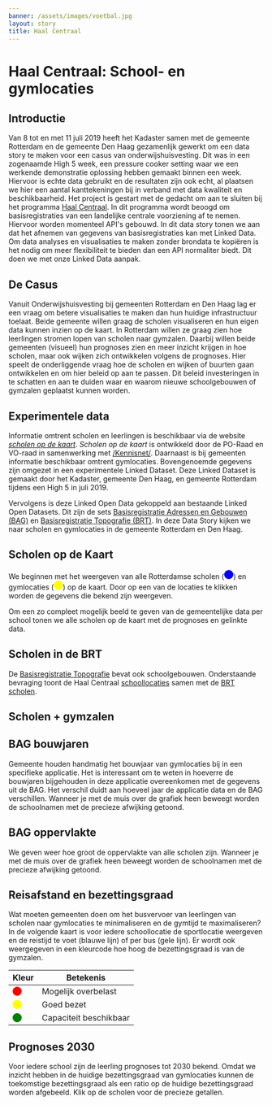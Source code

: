 ```yaml
---
banner: /assets/images/voetbal.jpg
layout: story
title: Haal Centraal
---
```


# Haal Centraal: School- en gymlocaties

## Introductie

Van 8 tot en met 11 juli 2019 heeft het Kadaster samen met de gemeente Rotterdam en de gemeente Den Haag gezamenlijk gewerkt om een data story te maken voor een casus van onderwijshuisvesting.  Dit was in een zogenaamde High 5 week, een pressure cooker setting waar we een werkende demonstratie oplossing hebben gemaakt binnen een week.  Hiervoor is echte data gebruikt en de resultaten zijn ook echt, al plaatsen we hier een aantal kanttekeningen bij in verband met data kwaliteit en beschikbaarheid.  Het project is gestart met de gedacht om aan te sluiten bij het programma [Haal Centraal](https://www.vngrealisatie.nl/nieuws/start-programma-haal-centraal).  In dit programma wordt beoogd om basisregistraties van een landelijke centrale voorziening af te nemen.  Hiervoor worden momenteel API's gebouwd.  In dit data story tonen we aan dat het afnemen van gegevens van basisregistraties kan met Linked Data.  Om data analyses en visualisaties te maken zonder brondata te kopiëren is het nodig om meer flexibiliteit te bieden dan een API normaliter biedt.  Dit doen we met onze Linked Data aanpak.

## De Casus

Vanuit Onderwijshuisvesting bij gemeenten Rotterdam en Den Haag lag er een vraag om betere visualisaties te maken dan hun huidige infrastructuur toelaat.  Beide gemeente willen graag de scholen visualiseren en hun eigen data kunnen inzien op de kaart.  In Rotterdam willen ze graag zien hoe leerlingen stromen lopen van scholen naar gymzalen.  Daarbij willen beide gemeenten (visueel) hun prognoses zien en meer inzicht krijgen in hoe scholen, maar ook wijken zich ontwikkelen volgens de prognoses.  Hier speelt de onderliggende vraag hoe de scholen en wijken of buurten gaan ontwikkelen en om hier beleid op aan te passen.  Dit beleid investeringen in te schatten en aan te duiden waar en waarom nieuwe schoolgebouwen of gymzalen geplaatst kunnen worden.

## Experimentele data

Informatie omtrent scholen en leerlingen is beschikbaar via de website [*scholen op de kaart*](https://www.scholenopdekaart.nl).  *Scholen op de kaart* is ontwikkeld door de PO-Raad en VO-raad in samenwerking met [/Kennisnet/](https://www.kennisnet.nl).  Daarnaast is bij gemeenten informatie beschikbaar omtrent gymlocaties.  Bovengenoemde gegevens zijn omgezet in een experimentele Linked Dataset.  Deze Linked Dataset is gemaakt door het Kadaster, gemeente Den Haag, en gemeente Rotterdam tijdens een High 5 in juli 2019.

Vervolgens is deze Linked Open Data gekoppeld aan bestaande Linked Open Datasets.  Dit zijn de sets [Basisregistratie Adressen en Gebouwen (BAG)](https://www.pdok.nl/introductie/-/article/basisregistratie-adressen-en-gebouwen-ba-1) en [Basisregistratie Topografie (BRT)](https://www.pdok.nl/introductie/-/article/basisregistratie-topografie-brt-topnl).  In deze Data Story kijken we naar scholen en gymlocaties in de gemeente Rotterdam en Den Haag.

## Scholen op de Kaart

<p>We beginnen met het weergeven van alle Rotterdamse scholen (<svg height="18" viewBox="0 0 18 18" xmlns="http://www.w3.org/2000/svg"><circle cx="9" cy="9" fill="blue" r="9"></circle></svg>) en gymlocaties (<svg height="18" viewBox="0 0 18 18" xmlns="http://www.w3.org/2000/svg"><circle cx="9" cy="9" fill="yellow" r="9"></circle></svg>) op de kaart.  Door op een van de locaties te klikken worden de gegevens die bekend zijn weergeven.</p>

Om een zo compleet mogelijk beeld te geven van de gemeentelijke data per school tonen we alle scholen op de kaart met de prognoses en gelinkte data.

<query data-config-ref="https://data.labs.kadaster.nl/haal-centraal/-/queries/label-scholen">
</query>

## Scholen in de BRT

De [Basisregistratie Topografie](https://www.pdok.nl/introductie/-/article/basisregistratie-topografie-brt-topnl) bevat ook schoolgebouwen.  Onderstaande bevraging toont de Haal Centraal [schoollocaties](https://data.labs.kadaster.nl/haal-centraal/scholen-sportlocaties/browser?resource=https%3A%2F%2Fdata.labs.kadaster.nl%2Fhaal-centraal%2Fscholen-sportlocaties%2Fvocab%2FSchoollocatie) samen met de [BRT scholen](https://www.pdok.nl/datamodel/-/article/basisregistratie-topografie-brt-topnl#School).

<query data-config-ref="https://data.labs.kadaster.nl/haal-centraal/-/queries/scholen-brt">
</query>

## Scholen + gymzalen

<query data-config-ref="https://data.labs.kadaster.nl/haal-centraal/-/queries/scholen-gymlocaties-3d">
</query>

## BAG bouwjaren

Gemeente houden handmatig het bouwjaar van gymlocaties bij in een specifieke applicatie. Het is interessant om te weten in hoeverre de bouwjaren bijgehouden in deze applicatie overeenkomen met de gegevens uit de BAG. Het verschil duidt aan hoeveel jaar de applicatie data en de BAG verschillen. Wanneer je met de muis over de grafiek heen beweegt worden de schoolnamen met de precieze afwijking getoond.

<query data-config-ref="https://data.labs.kadaster.nl/haal-centraal/-/queries/bouwjaar-bag-vs-gemeente">
</query>

## BAG oppervlakte

We geven weer hoe groot de oppervlakte van alle scholen zijn.  Wanneer je met de muis over de grafiek heen beweegt worden de schoolnamen met de precieze afwijking getoond.

<query data-config-ref="https://data.labs.kadaster.nl/haal-centraal/-/queries/schoolgebouw-oppervlakte">
</query>

## Reisafstand en bezettingsgraad

Wat moeten gemeenten doen om het busvervoer van leerlingen van scholen naar gymlocaties te minimaliseren en de gymtijd te maximaliseren? In de volgende kaart is voor iedere schoollocatie de sportlocatie weergeven en de reistijd te voet (blauwe lijn) of per bus (gele lijn).  Er wordt ook weergegeven in een kleurcode hoe hoog de bezettingsgraad is van de gymzalen.

<table class="txt table" style='width:50%'>
  <thead>
    <tr><th>Kleur</th><th>Betekenis</th></tr>
  </thead>
  <tbody>
    <tr>
      <td>
        <svg height="18" viewBox="0 0 18 18" xmlns="http://www.w3.org/2000/svg">
          <circle cx="9" cy="9" fill="red" r="9">
          </circle>
        </svg>
      </td>
      <td>Mogelijk overbelast</td>
    </tr>
    <tr>
      <td>
        <svg height="18" viewBox="0 0 18 18" xmlns="http://www.w3.org/2000/svg">
          <circle cx="9" cy="9" fill="yellow" r="9">
          </circle>
        </svg>
      </td>
      <td>Goed bezet</td>
    </tr>
    <tr>
      <td>
        <svg height="18" viewBox="0 0 18 18" xmlns="http://www.w3.org/2000/svg">
          <circle cx="9" cy="9" fill="green" r="9">
          </circle>
        </svg>
      </td>
      <td>Capaciteit beschikbaar</td>
    </tr>
  </tbody>
</table>

<query data-config-ref="https://data.labs.kadaster.nl/haal-centraal/-/queries/schoollocaties-gymlocaties-met-analyse">
</query>

## Prognoses 2030

Voor iedere school zijn de leerling prognoses tot 2030 bekend.  Omdat we inzicht hebben in de huidige bezettingsgraad van gymlocaties kunnen de toekomstige bezettingsgraad als een ratio op de huidige bezettingsgraad worden afgebeeld.  Klik op de scholen voor de precieze
getallen.

<query data-config-ref="https://data.labs.kadaster.nl/haal-centraal/-/queries/Nieuw-ratio-calc">
</query>

<query data-config-ref="https://data.labs.kadaster.nl/haal-centraal/-/queries/Aantal-leerlingen-per-jaar">
</query>

